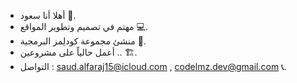 - أهلا أنا سعود 👋.
- مهتم في تصميم وتطوير المواقع 💻.
- منشئ مجموعة كودلِمز البرمجية 🚀.
- أعمل حالياً على مشروعين .. 🏗️.
- التواصل :  saud.alfaraj15@icloud.com , codelmz.dev@gmail.com 📞.
